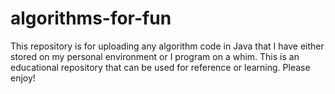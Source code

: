 # algorithms-for-fun
This repository is for uploading any algorithm code in Java that I have either stored on my personal environment or I program on a whim. This is an educational repository that can be used for reference or learning. Please enjoy!
